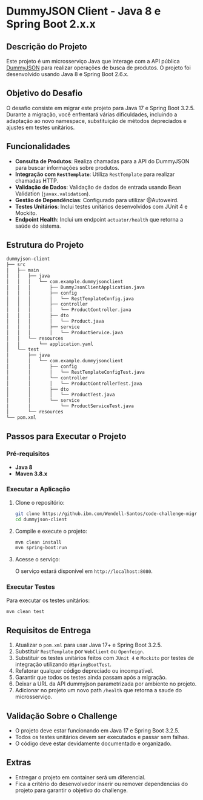 
# DummyJSON Client - Java 8 e Spring Boot 2.x.x

## Descrição do Projeto

Este projeto é um microsserviço Java que interage com a API pública [DummyJSON](https://dummyjson.com/docs/products) para realizar operações de busca de produtos. O projeto foi desenvolvido usando Java 8 e Spring Boot 2.6.x.

## Objetivo do Desafio

O desafio consiste em migrar este projeto para Java 17 e Spring Boot 3.2.5. Durante a migração, você enfrentará várias dificuldades, incluindo a adaptação ao novo namespace, substituição de métodos depreciados e ajustes em testes unitários.

## Funcionalidades

- **Consulta de Produtos**: Realiza chamadas para a API do DummyJSON para buscar informações sobre produtos.
- **Integração com `RestTemplate`**: Utiliza `RestTemplate` para realizar chamadas HTTP.
- **Validação de Dados**: Validação de dados de entrada usando Bean Validation (`javax.validation`).
- **Gestão de Dependências**: Configurado para utilizar @Autoweird.
- **Testes Unitários**: Inclui testes unitários desenvolvidos com JUnit 4 e Mockito.
- **Endpoint Health**: Inclui um endpoint `actuator/health` que retorna a saúde do sistema.
## Estrutura do Projeto

```bash
dummyjson-client
├── src
│   ├── main
│   │   ├── java
│   │   │   └── com.example.dummyjsonclient
│   │   │       ├── DummyJsonClientApplication.java
│   │   │       ├── config
│   │   │       │   └── RestTemplateConfig.java
│   │   │       ├── controller
│   │   │       │   └── ProductController.java
│   │   │       ├── dto
│   │   │       │   └── Product.java
│   │   │       ├── service
│   │   │       │   └── ProductService.java
│   │   └── resources
│   │       └── application.yaml
│   └── test
│       ├── java
│       │   └── com.example.dummyjsonclient
│       │       ├── config
│       │       │   └── RestTemplateConfigTest.java
│       │       └── controller
│       │       │   └── ProductControllerTest.java
│       │       ├── dto
│       │       │   └── ProductTest.java
│       │       └── service
│       │           └── ProductServiceTest.java
│       └── resources
└── pom.xml
```

## Passos para Executar o Projeto

### Pré-requisitos

- **Java 8**
- **Maven 3.8.x**

### Executar a Aplicação

1. Clone o repositório:

    ```bash
    git clone https://github.ibm.com/Wendell-Santos/code-challenge-migration.git
    cd dummyjson-client
    ```

2. Compile e execute o projeto:

    ```bash
    mvn clean install
    mvn spring-boot:run
    ```

3. Acesse o serviço:

    O serviço estará disponível em `http://localhost:8080`.

### Executar Testes

Para executar os testes unitários:

```bash
mvn clean test
```

## Requisitos de Entrega

1. Atualizar o `pom.xml` para usar Java 17+ e Spring Boot 3.2.5.
2. Substituir `RestTemplate` por `WebClient` ou `Openfeign`.
3. Substituir os testes unitários feitos com `JUnit 4` e `Mockito` por testes de integração utilizando `@SpringBootTest`.
4. Refatorar qualquer código depreciado ou incompatível.
5. Garantir que todos os testes ainda passam após a migração.
6. Deixar a URL da API dummyjson parametrizada por ambiente no projeto.
7. Adicionar no projeto um novo path `/health` que retorna a saude do microsserviço.

## Validação Sobre o Challenge

- O projeto deve estar funcionando em Java 17 e Spring Boot 3.2.5.
- Todos os testes unitários devem ser executados e passar sem falhas.
- O código deve estar devidamente documentado e organizado.

## Extras

- Entregar o projeto em container será um diferencial.
- Fica a critério do desenvolvedor inserir ou remover dependencias do projeto para garantir o objetivo do challenge.
